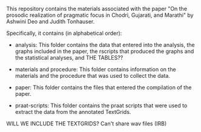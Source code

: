 This repository contains the materials associated with the paper "On the prosodic realization of pragmatic focus in Chodri, Gujarati, and Marathi" by Ashwini Deo and Judith Tonhauser.

Specifically, it contains (in alphabetical order):

* analysis: This folder contains the data that entered into the analysis, the graphs included in the paper, the rscripts that produced the graphs and the statistical analyses, and THE TABLES??

* materials and procedure: This folder contains information on the materials and the procedure that was used to collect the data.

* paper: This folder contains the files that entered the compilation of the paper.

* praat-scripts: This folder contains the praat scripts that were used to extract the data from the annotated TextGrids. 

WILL WE INCLUDE THE TEXTGRIDS? Can't share wav files (IRB) 
